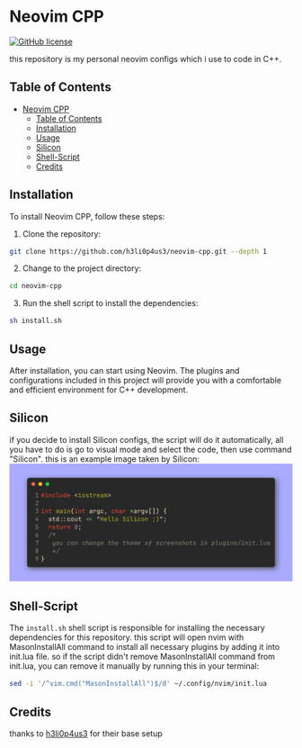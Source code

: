 # Neovim CPP

[![GitHub license](https://img.shields.io/github/license/h3li0p4us3/neovim-cpp)](https://github.com/h3li0p4us3/neovim-cpp/blob/main/LICENSE)

this repository is my personal neovim configs which i use to code in C++.

## Table of Contents

- [Neovim CPP](#neovim-cpp)
  - [Table of Contents](#table-of-contents)
  - [Installation](#installation)
  - [Usage](#usage)
  - [Silicon](#silicon)
  - [Shell-Script](#shell-script)
  - [Credits](#credits)

## Installation

To install Neovim CPP, follow these steps:

1. Clone the repository:
```bash
git clone https://github.com/h3li0p4us3/neovim-cpp.git --depth 1
```
2. Change to the project directory:
  ```bash
cd neovim-cpp
```
3. Run the shell script to install the dependencies:
```bash
sh install.sh
```



## Usage

After installation, you can start using Neovim. The plugins and configurations included in this project will provide you with a comfortable and efficient environment for C++ development.

## Silicon
if you decide to install Silicon configs, the script will do it automatically, all you have to do is go to visual mode and select the code, then use command "Silicon". this is an example image taken by Silicon:
![example Silicon image](Silicon_test.png)

## Shell-Script

The `install.sh` shell script is responsible for installing the necessary dependencies for this repository. this script will open nvim with MasonInstallAll command to install all necessary plugins by adding it into init.lua file. so if the script didn't remove MasonInstallAll command from init.lua, you can remove it manually by running this in your terminal:
```bash
sed -i '/^vim.cmd("MasonInstallAll")$/d' ~/.config/nvim/init.lua
```

## Credits

thanks to [h3li0p4us3](https://github.com/h3li0p4us3) for their base setup
